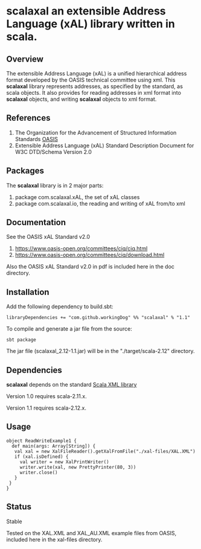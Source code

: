 # **scalaxal** an extensible Address Language (xAL) library written in scala.


## Overview

The extensible Address Language (xAL) is a unified hierarchical address format developed
by the OASIS technical committee using xml. This **scalaxal** library represents addresses,
as specified by the standard, as scala objects. It also provides for reading addresses
in xml format into **scalaxal** objects, and writing **scalaxal** objects to xml format.

## References
 
  1) The Organization for the Advancement of Structured Information Standards [OASIS](https://www.oasis-open.org/committees/ciq/)
  2) Extensible Address Language (xAL) Standard Description Document for W3C DTD/Schema Version 2.0

## Packages

The **scalaxal** library is in 2 major parts:
  1) package com.scalaxal.xAL, the set of xAL classes
  2) package com.scalaxal.io, the reading and writing of xAL from/to xml

## Documentation

See the OASIS xAL Standard v2.0
 
  1) https://www.oasis-open.org/committees/ciq/ciq.html
  2) https://www.oasis-open.org/committees/ciq/download.html

Also the OASIS xAL Standard v2.0 in pdf is included here in the doc directory.
  
## Installation

Add the following dependency to build.sbt:

    libraryDependencies += "com.github.workingDog" %% "scalaxal" % "1.1"

To compile and generate a jar file from the source:

    sbt package

The jar file (scalaxal_2.12-1.1.jar) will be in the "./target/scala-2.12" directory.

## Dependencies

**scalaxal** depends on the standard [Scala XML library](https://github.com/scala/scala-xml)  

Version 1.0 requires scala-2.11.x. 

Version 1.1 requires scala-2.12.x. 

## Usage

    object ReadWriteExample1 {
      def main(args: Array[String]) {
       val xal = new XalFileReader().getXalFromFile("./xal-files/XAL.XML")
       if (xal.isDefined) {
         val writer = new XalPrintWriter()
         writer.write(xal, new PrettyPrinter(80, 3))
         writer.close()
       }
     }
    }

## Status

Stable

Tested on the XAL.XML and XAL_AU.XML example files from OASIS, included here in the xal-files directory.

